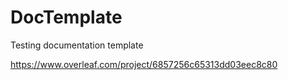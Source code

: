 # DocTemplate

Testing documentation template

https://www.overleaf.com/project/6857256c65313dd03eec8c80
